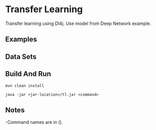 # Transfer Learning

Transfer learning using Dl4j. Use model from Deep Network example.

## Examples


## Data Sets


## Build And Run
```
mvn clean install

java -jar <jar-location>/tl.jar <command>
```

## Notes

-Command names are in ().
